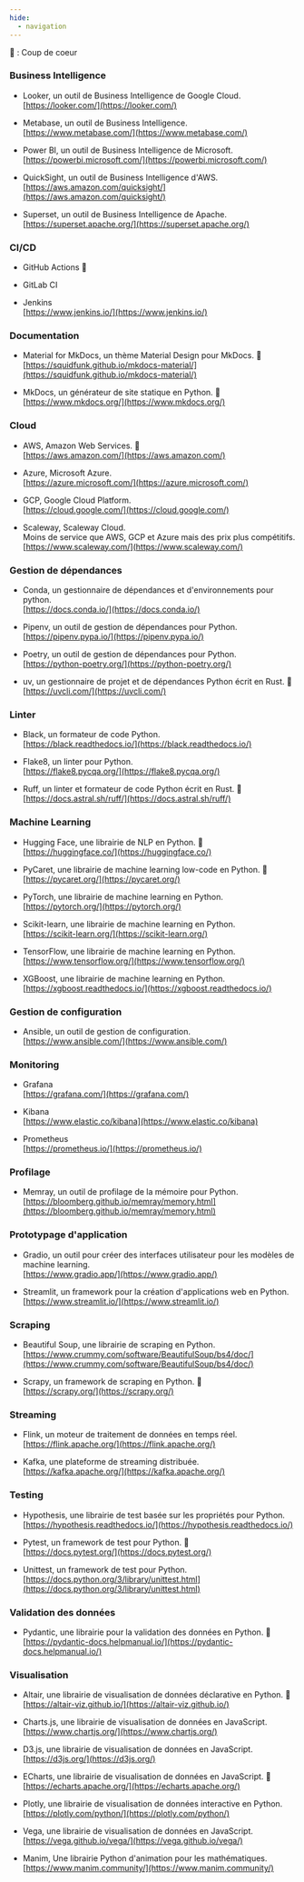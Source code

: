 ```yaml
---
hide:
  - navigation
---
```


:yellow_heart: : Coup de coeur

### Business Intelligence

- Looker, un outil de Business Intelligence de Google Cloud.  
  [https://looker.com/](https://looker.com/)

- Metabase, un outil de Business Intelligence.  
  [https://www.metabase.com/](https://www.metabase.com/)

- Power BI, un outil de Business Intelligence de Microsoft.  
  [https://powerbi.microsoft.com/](https://powerbi.microsoft.com/)

- QuickSight, un outil de Business Intelligence d'AWS.  
  [https://aws.amazon.com/quicksight/](https://aws.amazon.com/quicksight/)

- Superset, un outil de Business Intelligence de Apache.  
  [https://superset.apache.org/](https://superset.apache.org/)

### CI/CD

- GitHub Actions :yellow_heart:

- GitLab CI

- Jenkins  
  [https://www.jenkins.io/](https://www.jenkins.io/)

### Documentation

- Material for MkDocs, un thème Material Design pour MkDocs. :yellow_heart:  
  [https://squidfunk.github.io/mkdocs-material/](https://squidfunk.github.io/mkdocs-material/)

- MkDocs, un générateur de site statique en Python. :yellow_heart:  
  [https://www.mkdocs.org/](https://www.mkdocs.org/)

### Cloud

- AWS, Amazon Web Services. :yellow_heart:  
  [https://aws.amazon.com/](https://aws.amazon.com/)

- Azure, Microsoft Azure.  
  [https://azure.microsoft.com/](https://azure.microsoft.com/)

- GCP, Google Cloud Platform.  
  [https://cloud.google.com/](https://cloud.google.com/)

- Scaleway, Scaleway Cloud.  
  Moins de service que AWS, GCP et Azure mais des prix plus compétitifs.  
  [https://www.scaleway.com/](https://www.scaleway.com/)

### Gestion de dépendances

- Conda, un gestionnaire de dépendances et d'environnements pour python.  
  [https://docs.conda.io/](https://docs.conda.io/)

- Pipenv, un outil de gestion de dépendances pour Python.  
  [https://pipenv.pypa.io/](https://pipenv.pypa.io/)

- Poetry, un outil de gestion de dépendances pour Python.  
  [https://python-poetry.org/](https://python-poetry.org/)

- uv, un gestionnaire de projet et de dépendances Python écrit en Rust. :yellow_heart:  
  [https://uvcli.com/](https://uvcli.com/)

### Linter

- Black, un formateur de code Python.  
  [https://black.readthedocs.io/](https://black.readthedocs.io/)

- Flake8, un linter pour Python.  
  [https://flake8.pycqa.org/](https://flake8.pycqa.org/)

- Ruff, un linter et formateur de code Python écrit en Rust. :yellow_heart:  
  [https://docs.astral.sh/ruff/](https://docs.astral.sh/ruff/)

### Machine Learning

- Hugging Face, une librairie de NLP en Python. :yellow_heart:  
  [https://huggingface.co/](https://huggingface.co/)

- PyCaret, une librairie de machine learning low-code en Python. :yellow_heart:  
  [https://pycaret.org/](https://pycaret.org/)

- PyTorch, une librairie de machine learning en Python.  
  [https://pytorch.org/](https://pytorch.org/)

- Scikit-learn, une librairie de machine learning en Python.  
  [https://scikit-learn.org/](https://scikit-learn.org/)

- TensorFlow, une librairie de machine learning en Python.  
  [https://www.tensorflow.org/](https://www.tensorflow.org/)

- XGBoost, une librairie de machine learning en Python.  
  [https://xgboost.readthedocs.io/](https://xgboost.readthedocs.io/)

### Gestion de configuration

- Ansible, un outil de gestion de configuration.  
  [https://www.ansible.com/](https://www.ansible.com/)

### Monitoring

- Grafana  
  [https://grafana.com/](https://grafana.com/)

- Kibana  
  [https://www.elastic.co/kibana](https://www.elastic.co/kibana)

- Prometheus  
  [https://prometheus.io/](https://prometheus.io/)

### Profilage

- Memray, un outil de profilage de la mémoire pour Python.  
  [https://bloomberg.github.io/memray/memory.html](https://bloomberg.github.io/memray/memory.html)

### Prototypage d'application

- Gradio, un outil pour créer des interfaces utilisateur pour les modèles de machine learning.  
  [https://www.gradio.app/](https://www.gradio.app/)

- Streamlit, un framework pour la création d'applications web en Python.  
  [https://www.streamlit.io/](https://www.streamlit.io/)

### Scraping

- Beautiful Soup, une librairie de scraping en Python.  
  [https://www.crummy.com/software/BeautifulSoup/bs4/doc/](https://www.crummy.com/software/BeautifulSoup/bs4/doc/)

- Scrapy, un framework de scraping en Python. :yellow_heart:  
  [https://scrapy.org/](https://scrapy.org/)

### Streaming

- Flink, un moteur de traitement de données en temps réel.  
  [https://flink.apache.org/](https://flink.apache.org/)

- Kafka, une plateforme de streaming distribuée.  
  [https://kafka.apache.org/](https://kafka.apache.org/)

### Testing

- Hypothesis, une librairie de test basée sur les propriétés pour Python.  
  [https://hypothesis.readthedocs.io/](https://hypothesis.readthedocs.io/)

- Pytest, un framework de test pour Python. :yellow_heart:  
  [https://docs.pytest.org/](https://docs.pytest.org/)

- Unittest, un framework de test pour Python.  
  [https://docs.python.org/3/library/unittest.html](https://docs.python.org/3/library/unittest.html)

### Validation des données

- Pydantic, une librairie pour la validation des données en Python. :yellow_heart:  
  [https://pydantic-docs.helpmanual.io/](https://pydantic-docs.helpmanual.io/)

### Visualisation

- Altair, une librairie de visualisation de données déclarative en Python. :yellow_heart:  
  [https://altair-viz.github.io/](https://altair-viz.github.io/)

- Charts.js, une librairie de visualisation de données en JavaScript.  
  [https://www.chartjs.org/](https://www.chartjs.org/)

- D3.js, une librairie de visualisation de données en JavaScript.  
  [https://d3js.org/](https://d3js.org/)

- ECharts, une librairie de visualisation de données en JavaScript. :yellow_heart:  
  [https://echarts.apache.org/](https://echarts.apache.org/)

- Plotly, une librairie de visualisation de données interactive en Python.  
  [https://plotly.com/python/](https://plotly.com/python/)

- Vega, une librairie de visualisation de données en JavaScript.  
  [https://vega.github.io/vega/](https://vega.github.io/vega/)

- Manim, Une librairie Python d'animation pour les mathématiques.  
  [https://www.manim.community/](https://www.manim.community/)
